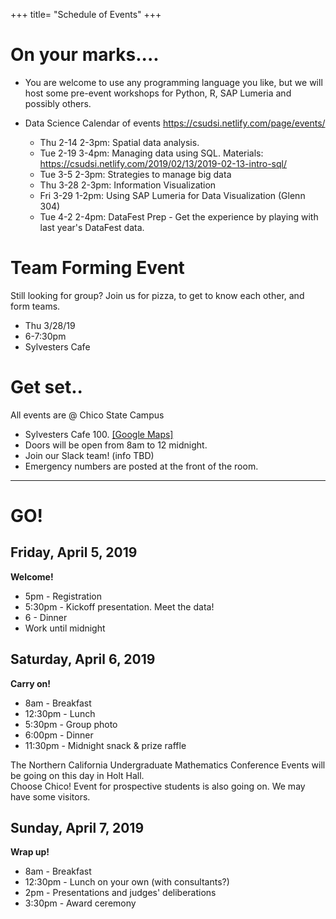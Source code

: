 +++
title= "Schedule of Events"
+++

<html>
    <link rel="stylesheet" href="style.css" />
</html>

# On your marks....

* You are welcome to use any programming language you like, but we will host some pre-event workshops for Python, R, SAP Lumeria and possibly others. 
* Data Science Calendar of events https://csudsi.netlify.com/page/events/ 

    - Thu 2-14 2-3pm: Spatial data analysis. 
    - Tue 2-19 3-4pm: Managing data using SQL. Materials: https://csudsi.netlify.com/2019/02/13/2019-02-13-intro-sql/ 
    - Tue 3-5 2-3pm: Strategies to manage big data
    - Thu 3-28 2-3pm: Information Visualization
    - Fri 3-29 1-2pm: Using SAP Lumeria for Data Visualization (Glenn 304)
    - Tue 4-2 2-4pm: DataFest Prep - Get the experience by playing with last year's DataFest data. 


# Team Forming Event
Still looking for group? Join us for pizza, to get to know each other, and form teams. 

* Thu 3/28/19 
* 6-7:30pm
* Sylvesters Cafe

# Get set..
All events are @ Chico State Campus

* Sylvesters Cafe 100.  [[Google Maps]](https://www.google.com/maps/place/Selvester's+Cafe/@39.7301243,-121.8457567,19z/data=!4m5!3m4!1s0x808327a4d40ea4c7:0xe6abf565f265edc2!8m2!3d39.7300544!4d-121.8450969) 
* Doors will be open from 8am to 12 midnight. 
* Join our Slack team! (info TBD)
* Emergency numbers are posted at the front of the room. 

----
# GO!

## Friday, April 5, 2019  
**Welcome!**  
 
* 5pm - Registration
* 5:30pm - Kickoff presentation. Meet the data!
* 6 - Dinner
* Work until midnight

## Saturday, April 6, 2019  
**Carry on!**  

* 8am - Breakfast    
* 12:30pm - Lunch    
* 5:30pm - Group photo    
* 6:00pm - Dinner    
* 11:30pm - Midnight snack & prize raffle    
  
The Northern California Undergraduate Mathematics Conference Events will be going on this day in Holt Hall.  
Choose Chico! Event for prospective students is also going on. We may have some visitors. 
  
## Sunday, April 7, 2019 
**Wrap up!**  
 
* 8am - Breakfast    
* 12:30pm - Lunch on your own (with consultants?)
* 2pm - Presentations and judges' deliberations    
* 3:30pm - Award ceremony       
